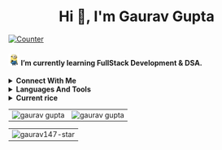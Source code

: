 <h2 align="center">
<h1 align="center">Hi 👋, I'm Gaurav Gupta</h1>
<p align="left">
<a href="https://github.com/gaurav147-star"><img alt="Counter"src="https://visitor-badge.glitch.me/badge?page_id=gaurav147-star.visitor-badge" /></a>


<h4><img  alt="huin" height="24px" src="./assets/minions-transparent-background-7.png"/> I’m currently learning FullStack Development & DSA.</h4>

</p>
<details>
<summary style="font-weight: bold">Connect With Me </summary>

<p align="center">
<a href="https://twitter.com/gaugupta147" target="blank"><img align="center" src="https://img.shields.io/badge/Twitter-08143D?style=for-the-badge&logo=twitter&logoColor=white" alt="gaugupta147" height="30"  /></a>
<a href="https://www.linkedin.com/in/gaurav147/" target="blank"><img align="center" src="https://img.shields.io/badge/LinkedIn-FF3D00?style=for-the-badge&logo=linkedin&logoColor=white" alt="gaurav-gupta-b913aa202" height="30"  /></a>
<a href="https://instagram.com/gaurav07gupta" target="blank"><img align="center" src="https://img.shields.io/badge/Instagram-D44FB7?style=for-the-badge&logo=instagram&logoColor=white" alt="gaurav07gupta" height="30"  /></a>
<a href="https://gauravgupta9158@gmail.com" target="blank"><img align="center" src="https://img.shields.io/badge/Gmail-D14836?style=for-the-badge&logo=gmail&logoColor=white" alt="gauravgupta9158@gmail.com" height="30"  /></a>
</p>
</details>
<details>
<summary style="font-weight: bold">Languages And Tools</summary>



<p align="left">
<img alt="C" src="https://img.shields.io/badge/c-%2300599C.svg?&style=for-the-badge&logo=c&logoColor=white" />
<img alt="C++" src="https://img.shields.io/badge/c++-%2300599C.svg?&style=for-the-badge&logo=c%2B%2B&ogoColor=white" />

<img alt="HTML5" src="https://img.shields.io/badge/html5-%23E34F26.svg?&style=for-the-badge&logo=html5&logoColor=white" />
 <img alt="CSS3" src="https://img.shields.io/badge/css3-%231572B6.svg?&style=for-the-badge&logo=css3&logoColor=white" />
 <img alt="Bootstrap" src="https://img.shields.io/badge/Bootstrap-563D7C?style=for-the-badge&logo=bootstrap&logoColor=white" />
 <img alt="JavaScript" src="https://img.shields.io/badge/javascript-%23323330.svg?&style=for-the-badge&logo=javascript&logoColor=%23F7DF1E" />
 <img alt="Figma" src="https://img.shields.io/badge/Figma-2F7B00?style=for-the-badge&logo=figma&logoColor=white" />
    <img alt="node-js" src="https://img.shields.io/badge/Node.js-43853D?style=for-the-badge&logo=node.js&logoColor=white" />
    <img alt="npm" src="https://img.shields.io/badge/npm-CB3837?style=for-the-badge&logo=npm&logoColor=white" />
    <img alt="ReactJs" src="https://img.shields.io/badge/React-555555?style=for-the-badge&logo=react&logoColor=61DAFB" />
    <img alt="mongodb" src="https://img.shields.io/badge/MongoDB-FF2D20?style=for-the-badge&logo=mongodb&logoColor=white" />
    <img alt="Git" src="https://img.shields.io/badge/Git-F05032?style=for-the-badge&logo=git&logoColor=white" />
    <img alt="VS Code" src="https://img.shields.io/badge/Visual_Studio_Code-0078D4?style=for-the-badge&logo=visual%20studio%20code&logoColor=white" />
    <img alt="NeoVim" src="https://img.shields.io/badge/NeoVim-%2357A143.svg?&style=for-the-badge&logo=neovim&logoColor=white" />
</p>
</details>

 <details>
 <summary style="font-weight: bold">Current rice</summary>

 <p align="center"> <img src="./assets/rice2.png" alt="gaurav147-star" />
 </p>
 
 </details>
<table align="center">
  <tr>

  <td><img src="https://github-readme-stats.vercel.app/api/top-langs/?username=gaurav147-star&langs_count=8&theme=nightowl" alt="gaurav gupta"/></td>
   
<td><img src="https://github-readme-stats.vercel.app/api?username=gaurav147-star&theme=nightowl&show_icons=true" alt="gaurav gupta" />
  </tr>  
</table>
<table align="center">
  <tr>

  <td>
  <img src="https://github-readme-streak-stats.herokuapp.com/?user=gaurav147-star&theme=nightowl&show_icons=true" alt="gaurav147-star" />

  </td>
    </tr>

  </table>



